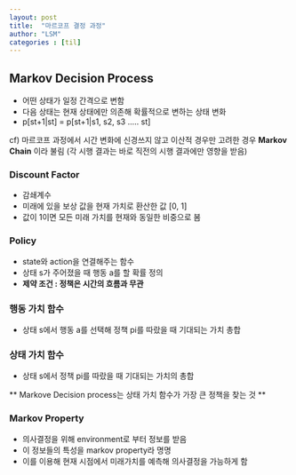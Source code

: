 ```yaml
---
layout: post
title:  "마르코프 결정 과정"
author: "LSM"
categories : [til]
---
```

## Markov Decision Process
- 어떤 상태가 일정 간격으로 변함
- 다음 상태는 현재 상태에만 의존해 확률적으로 변하는 상태 변화
- p[st+1|st] = p[st+1|s1, s2, s3 ..... st]

cf) 마르코프 과정에서 시간 변화에 신경쓰지 않고 이산적 경우만 고려한 경우 **Markov Chain** 이라 불림
(각 시행 결과는 바로 직전의 시행 결과에만 영향을 받음)

### Discount Factor
- 감쇄계수
- 미래에 있을 보상 값을 현재 가치로 환산한 값 [0, 1]
- 값이 1이면 모든 미래 가치를 현재와 동일한 비중으로 봄

### Policy
- state와 action을 연결해주는 함수
- 상태 s가 주어졌을 때 행동 a를 할 확률 정의
- **제약 조건 : 정책은 시간의 흐름과 무관**

### 행동 가치 함수
- 상태 s에서 행동 a를 선택해 정책 pi를 따랐을 때 기대되는 가치 총합

### 상태 가치 함수
- 상태 s에서 정책 pi를 따랐을 때 기대되는 가치의 총합

** Markove Decision process는 상태 가치 함수가 가장 큰 정책을 찾는 것 **

### Markov Property
- 의사결정을 위해 environment로 부터 정보를 받음
- 이 정보들의 특성을 markov property라 명명
- 이를 이용해 현재 시점에서 미래가치를 예측해 의사결정을 가능하게 함



